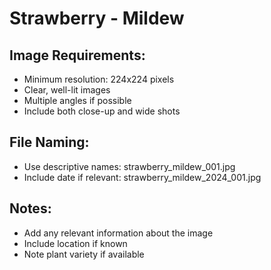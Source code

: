 # Strawberry - Mildew

## Image Requirements:
- Minimum resolution: 224x224 pixels
- Clear, well-lit images
- Multiple angles if possible
- Include both close-up and wide shots

## File Naming:
- Use descriptive names: strawberry_mildew_001.jpg
- Include date if relevant: strawberry_mildew_2024_001.jpg

## Notes:
- Add any relevant information about the image
- Include location if known
- Note plant variety if available
